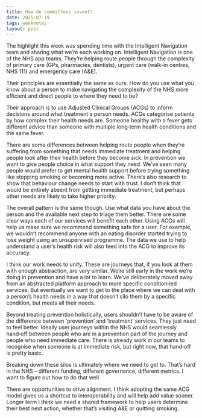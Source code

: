 ```yaml
---
title: How do committees invent?
date: 2025-07-19
tags: weeknotes
layout: post
---
```


The highlight this week was spending time with the Intelligent Navigation team and sharing what we’re each working on. Intelligent Navigation is one of the NHS app teams. They’re helping route people through the complexity of primary care (GPs, pharmacies, dentists), urgent care (walk-in centres, NHS 111) and emergency care (A&E).

Their principles are essentially the same as ours. How do you use what you know about a person to make navigating the complexity of the NHS more efficient and direct people to where they need to be?

Their approach is to use Adjusted Clinical Groups (ACGs) to inform decisions around what treatment a person needs. ACGs categorise patients by how complex their health needs are. Someone healthy with a fever gets different advice than someone with multiple long‑term health conditions and the same fever.

There are some differences between helping route people when they’re suffering from something that needs immediate treatment and helping people look after their health before they become sick. In prevention we want to give people choice in what support they need. We’ve seen many people would prefer to get mental health support before trying something like stopping smoking or becoming more active. There’s also research to show that behaviour change needs to start with trust. I don’t think that would be entirely absent from getting immediate treatment, but perhaps other needs are likely to take higher priority.

The overall pattern is the same though. Use what data you have about the person and the available next step to triage them better. There are some clear ways each of our services will benefit each other. Using ACGs will help us make sure we recommend something safe for a user. For example, we wouldn’t recommend anyone with an eating disorder started trying to lose weight using an unsupervised programme. The data we use to help understand a user’s health risk will also feed into the ACG to improve its accuracy.

I think our work needs to unify. These are journeys that, if you look at them with enough abstraction, are very similar. We’re still early in the work we’re doing in prevention and have a lot to learn. We’ve deliberately moved away from an abstracted platform approach to more specific condition‑led services. But eventually we want to get to the place where we can deal with a person’s health needs in a way that doesn’t silo them by a specific condition, but meets all their needs.

Beyond treating prevention holistically, users shouldn’t have to be aware of the difference between ‘prevention’ and ‘treatment‘ services. They just need to feel better. Ideally user journeys within the NHS would seamlessly hand‑off between people who are in a prevention part of the journey and people who need immediate care. There is already work in our teams to recognise when someone is at immediate risk, but right now, that hand‑off is pretty basic.

Breaking down these silos is ultimately where we need to get to. That’s hard in the NHS – different funding, different governance, different metrics. I want to figure out how to do that well.

There are opportunities to drive alignment. I think adopting the same ACG model gives us a shortcut to interoperability and will help add value sooner. Longer term I think we need a shared framework to help users determine their best next action, whether that’s visiting A&E or quitting smoking.
